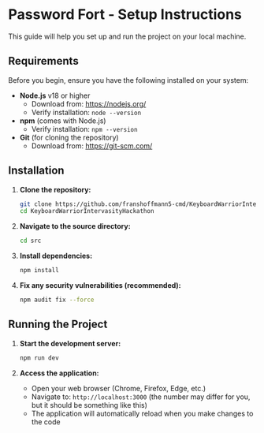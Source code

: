 # Password Fort - Setup Instructions
This guide will help you set up and run the project on your local machine.

## Requirements

Before you begin, ensure you have the following installed on your system:

- **Node.js** v18 or higher
  - Download from: https://nodejs.org/
  - Verify installation: `node --version`
- **npm** (comes with Node.js)
  - Verify installation: `npm --version`
- **Git** (for cloning the repository)
  - Download from: https://git-scm.com/

## Installation

1. **Clone the repository:**
   ```bash
   git clone https://github.com/franshoffmann5-cmd/KeyboardWarriorIntervasityHackathon.git
   cd KeyboardWarriorIntervasityHackathon
   ```

2. **Navigate to the source directory:**
   ```bash
   cd src
   ```

3. **Install dependencies:**
   ```bash
   npm install
   ```

4. **Fix any security vulnerabilities (recommended):**
   ```bash
   npm audit fix --force
   ```

## Running the Project

1. **Start the development server:**
   ```bash
   npm run dev
   ```

2. **Access the application:**
   - Open your web browser (Chrome, Firefox, Edge, etc.)
   - Navigate to: `http://localhost:3000` (the number may differ for you, but it should be something like this)
   - The application will automatically reload when you make changes to the code
